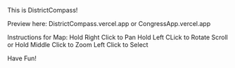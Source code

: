 This is DistrictCompass!

Preview here: DistrictCompass.vercel.app or CongressApp.vercel.app

Instructions for Map:
Hold Right Click to Pan
Hold Left CLick to Rotate
Scroll or Hold Middle Click to Zoom
Left Click to Select

Have Fun!
